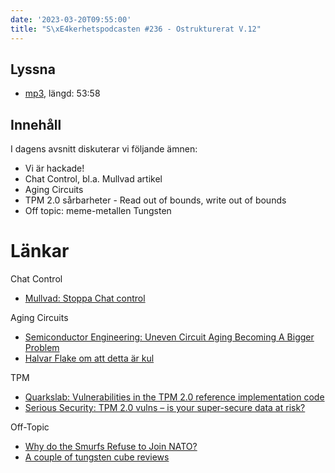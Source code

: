 ```yaml
---
date: '2023-03-20T09:55:00'
title: "S\xE4kerhetspodcasten #236 - Ostrukturerat V.12"
---
```

## Lyssna
* [mp3](https://traffic.libsyn.com/secure/sakerhetspodcasten/2023-03-15_Sakerhetspodcasten.mp3?dest-id=117848), längd: 53:58

## Innehåll
I dagens avsnitt diskuterar vi följande ämnen:  
* Vi är hackade!
* Chat Control, bl.a. Mullvad artikel 
* Aging Circuits 
* TPM 2.0 sårbarheter - Read out of bounds, write out of bounds 
* Off topic: meme-metallen Tungsten

# Länkar
Chat Control
* [Mullvad: Stoppa Chat control](https://mullvad.net/sv/chatcontrol/stop-chatcontrol)

Aging Circuits
* [Semiconductor Engineering: Uneven Circuit Aging Becoming A Bigger Problem](https://semiengineering.com/uneven-circuit-aging-becoming-a-bigger-problem/)
* [Halvar Flake om att detta är kul](https://twitter.com/halvarflake/status/1635666892269535234?s=46&t=ixwKhVWVJtUC0s1I6fTerA)

TPM
* [Quarkslab: Vulnerabilities in the TPM 2.0 reference implementation code](https://blog.quarkslab.com/vulnerabilities-in-the-tpm-20-reference-implementation-code.html)
* [Serious Security: TPM 2.0 vulns – is your super-secure data at risk?](https://nakedsecurity.sophos.com/2023/03/07/serious-security-tpm-2-0-vulns-is-your-super-secure-data-at-risk/)

Off-Topic
* [Why do the Smurfs Refuse to Join NATO?](https://www.youtube.com/watch?v=xtNGyh_ASTI)
* [A couple of tungsten cube reviews](https://www.youtube.com/watch?v=C7EocA1hsCU)
